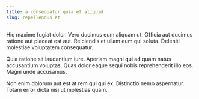 ```yaml
---
title: a consequatur quia et aliquid
slug: repellendus et
---
```


Hic maxime fugiat dolor. Vero ducimus eum aliquam ut. Officia aut ducimus ratione aut placeat est aut. Reiciendis et ullam eum qui soluta. Deleniti molestiae voluptatem consequatur.

Quia ratione sit laudantium iure. Aperiam magni qui ad quam natus accusantium voluptas. Quas dolor eaque sequi nobis reprehenderit illo eos. Magni unde accusamus.

Non enim dolorum aut est at rem qui qui ex. Distinctio nemo aspernatur. Totam error dicta nisi ut molestias quam.
